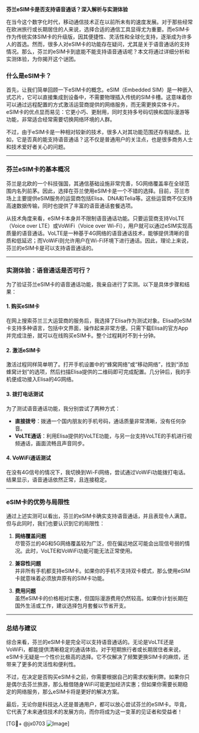 **芬兰eSIM卡是否支持语音通话？深入解析与实测体验**

在当今这个数字化时代，移动通信技术正在以前所未有的速度发展。对于那些经常在欧洲旅行或长期居住的人来说，选择合适的通信工具显得尤为重要。而eSIM卡作为传统实体SIM卡的升级版，因其便捷性、灵活性和全球化支持，逐渐成为许多人的首选。然而，很多人对eSIM卡的功能存在疑问，尤其是关于语音通话的支持情况。那么，芬兰的eSIM卡到底能不能支持语音通话呢？本文将通过详细分析和实测体验，为你揭开这个谜团。

### 什么是eSIM卡？

首先，让我们简单回顾一下eSIM卡的概念。eSIM（Embedded SIM）是一种嵌入式芯片，它可以直接集成到设备中，不需要物理插入传统的SIM卡槽。这意味着你可以通过远程配置的方式激活运营商提供的网络服务，而无需更换实体卡片。eSIM卡的优点显而易见：它更小巧、更耐用，同时支持多号码切换和国际漫游等功能，非常适合经常需要切换网络环境的人群。

不过，由于eSIM卡是一种相对较新的技术，很多人对其功能范围还存有疑虑。比如，它是否真的能支持语音通话？这不仅是普通用户的关注点，也是很多商务人士和技术爱好者关心的问题。

---

### 芬兰eSIM卡的基本概况

芬兰是北欧的一个科技强国，其通信基础设施非常完善，5G网络覆盖率在全球范围内名列前茅。因此，选择在芬兰使用eSIM卡是一个不错的选择。目前，芬兰市场上主要提供eSIM服务的运营商包括Elisa、DNA和Telia等。这些运营商不仅支持高速数据传输，同时也提供了丰富的语音通话套餐选项。

从技术角度来看，eSIM卡本身并不限制语音通话功能。只要运营商支持VoLTE（Voice over LTE）或VoWiFi（Voice over Wi-Fi），用户就可以通过eSIM实现高质量的语音通话。VoLTE是一种基于4G网络的语音通话技术，能够提供清晰的音质和低延迟；而VoWiFi则允许用户在Wi-Fi环境下进行通话。因此，理论上来说，芬兰的eSIM卡是可以支持语音通话的。

---

### 实测体验：语音通话是否可行？

为了验证芬兰eSIM卡的语音通话功能，我亲自进行了实测。以下是具体步骤和结果：

#### 1. **购买eSIM卡**
   在网上搜索芬兰三大运营商的服务后，我选择了Elisa作为测试对象。Elisa的eSIM卡支持多种语言，包括中文界面，操作起来非常方便。只需下载Elisa的官方App并完成注册，就可以在线购买eSIM卡。整个过程耗时不到十分钟。

#### 2. **激活eSIM卡**
   激活过程同样简单明了。打开手机设置中的“蜂窝网络”或“移动网络”，找到“添加蜂窝计划”的选项，然后扫描Elisa提供的二维码即可完成配置。几分钟后，我的手机便成功接入Elisa的4G网络。

#### 3. **拨打电话测试**
   为了测试语音通话功能，我分别尝试了两种方式：
   - **直接拨号**：拨通一个国内朋友的手机号码，通话质量非常清晰，没有任何杂音。
   - **VoLTE通话**：利用Elisa提供的VoLTE功能，与另一台支持VoLTE的手机进行视频通话，画面流畅且声音同步。

#### 4. **VoWiFi通话测试**
   在没有4G信号的情况下，我切换到Wi-Fi网络，尝试通过VoWiFi功能拨打电话。结果显示，语音通话依然正常，且连接稳定。

---

### eSIM卡的优势与局限性

通过上述实测可以看出，芬兰的eSIM卡确实支持语音通话，并且表现令人满意。但与此同时，我们也要认识到它的局限性：

1. **网络覆盖问题**  
   尽管芬兰的4G和5G网络覆盖较为广泛，但在偏远地区可能会出现信号弱的情况。此时，VoLTE和VoWiFi功能可能无法正常使用。

2. **兼容性问题**  
   并非所有手机都支持eSIM卡。如果你的手机不支持双卡模式，那么使用eSIM卡就意味着必须放弃原有的SIM卡功能。

3. **费用问题**  
   虽然eSIM卡的价格相对实惠，但国际漫游费用仍然较高。如果你计划长期在国外生活或工作，建议选择包月套餐以节省开支。

---

### 总结与建议

综合来看，芬兰的eSIM卡是完全可以支持语音通话的。无论是VoLTE还是VoWiFi，都能提供清晰稳定的通话体验。对于短期旅行者或长期居住者来说，eSIM卡无疑是一个性价比极高的选择。它不仅解决了频繁更换SIM卡的麻烦，还带来了更多的灵活性和便利性。

不过，在决定是否购买eSIM卡之前，你需要根据自己的需求权衡利弊。如果你只是偶尔去芬兰旅游，那么租借随身WiFi可能更加经济实惠；但如果你需要长期稳定的网络服务，那么eSIM卡将是更好的解决方案。

最后，无论你是科技达人还是普通用户，都可以放心尝试芬兰的eSIM卡。毕竟，它代表了未来通信技术的发展方向，而你将成为这一变革的见证者和受益者！

[TG💪+ @jx0703 ![Image](https://github.com/user-attachments/assets/dbca1d08-cadb-493c-b0ec-ad6f7a83f270)]
